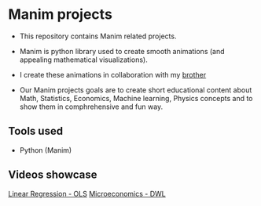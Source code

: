# Manim projects

- This repository contains Manim related projects.
- Manim is python library used to create smooth animations (and appealing mathematical visualizations).
- I create these animations in collaboration with my [brother](https://github.com/SwytDrymz)

- Our Manim projects goals are to create short educational content about Math, Statistics, Economics, Machine learning, Physics concepts and to show them in comphrehensive and fun way.


## Tools used
- Python (Manim)


## Videos showcase
[Linear Regression - OLS](https://youtube.com/shorts/A9T6CDfl3vI?feature=share)
[Microeconomics - DWL](https://youtube.com/shorts/v_5JES05H0k)
